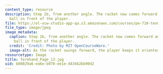 ```yaml
---
content_type: resource
description: Step 2b, from another angle. The racket now comes forward and meets the
  ball in front of the player.
file: https://ol-ocw-studio-app-qa.s3.amazonaws.com/courses/pe-710-tennis-spring-2007/b08029a6ea6eb070ee1ed434b2bb90d2_forehand_Page_13.jpg
file_type: image/jpeg
image_metadata:
  caption: Step 2b, from another angle. The racket now comes forward and meets the
    ball in front of the player.
  credit: 'Credit: Photo by MIT OpenCourseWare.'
  image-alt: As the racket swings forward, the player keeps it oriented vertically.
resourcetype: Image
title: forehand_Page_13.jpg
uid: b08029a6-ea6e-b070-ee1e-d434b2bb90d2
---
```

